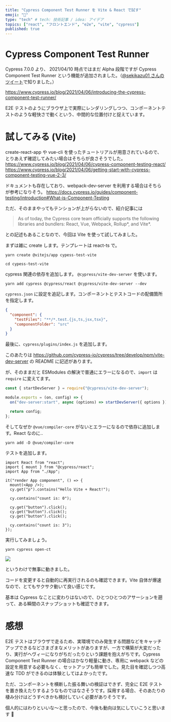 ```yaml
---
title: "Cypress Component Test Runner を Vite & React で試す"
emoji: "📸"
type: "tech" # tech: 技術記事 / idea: アイデア
topics: ["react", "フロントエンド", "e2e", "vite", "cypress"]
published: true
---
```


# Cypress Component Test Runner

Cypress 7.0.0 より、 2021/04/10 時点ではまだ Alpha 段階ですが Cypress Component Test Runner という機能が追加されました。（[@sekikazu01 さんのツイート](https://twitter.com/sekikazu01/status/1379617991877296128)で知りました。）

https://www.cypress.io/blog/2021/04/06/introducing-the-cypress-component-test-runner/

E2E テストのようにブラウザ上で実際にレンダリングしつつ、コンポーネントテストのような軽快さで動くという、中間的な位置付けと捉えています。

# 試してみる (Vite)

create-react-app や vue-cli を使ったチュートリアルが用意されているので、とりあえず確認してみたい場合はそちらが良さそうでした。
https://www.cypress.io/blog/2021/04/06/cypress-component-testing-react/
https://www.cypress.io/blog/2021/04/06/getting-start-with-cypress-component-testing-vue-2-3/

ドキュメントも存在しており、webpack-dev-server を利用する場合はそちらが参考になりそう。
https://docs.cypress.io/guides/component-testing/introduction#What-is-Component-Testing

ただ、そのままやってもテンションが上がらないので、紹介記事には

> As of today, the Cypress core team officially supports the following libraries and bundlers: React, Vue, Webpack, Rollup\*, and Vite\*.

との記述もあることなので、今回は Vite を使って試してみました。

まずは雑に create します。テンプレートは react-ts で。

```
yarn create @vitejs/app cypess-test-vite

cd cypess-test-vite
```

cypress 関連の依存を追加します。 `@cypress/vite-dev-server` を使います。

```
yarn add cypress @cypress/react @cypress/vite-dev-server --dev
```

`cypress.json` に設定を追記します。コンポーネントとテストコードの配備箇所を指定します。

```json:cypress.json
{
  "component": {
    "testFiles": "**/*.test.{js,ts,jsx,tsx}",
    "componentFolder": "src"
  }
}
```

最後に、`cypress/plugins/index.js` を追加します。

このあたりは https://github.com/cypress-io/cypress/tree/develop/npm/vite-dev-server の README に記述があります。

が、そのままだと ESModules の解決で普通にエラーになるので、`import` は `require` に変えてます。

```js:cypress/plugins/index.js
const { startDevServer } = require("@cypress/vite-dev-server");

module.exports = (on, config) => {
  on("dev-server:start", async (options) => startDevServer({ options }));

  return config;
};
```

そしてなぜか `@vue/compiler-core` がないとエラーになるので依存に追加します。React なのに..

```
yarn add -D @vue/compiler-core
```

テストを追加します。

```tsx:src/App.test.tsx
import React from "react";
import { mount } from "@cypress/react";
import App from "./App";

it("render App component", () => {
  mount(<App />);
  cy.get("p").contains("Hello Vite + React!");

  cy.contains("count is: 0");

  cy.get("button").click();
  cy.get("button").click();
  cy.get("button").click();

  cy.contains("count is: 3");
});
```

実行してみましょう。

```
yarn cypress open-ct
```

![](https://storage.googleapis.com/zenn-user-upload/lojier9kpb8lfq4xpr6m53yl4zaf)

というわけで無事に動きました。

コードを変更すると自動的に再実行されるのも確認できます。Vite 自体が爆速なので、とてもサクサク動いて良い感じです。

基本は Cypress なことに変わりはないので、ひとつひとつのアサーションを遡って、ある瞬間のスナップショットも確認できます。

# 感想

E2E テストはブラウザで走るため、実環境でのみ発生する問題などをキャッチアップできるなどさまざまなメリットがありますが、一方で構築が大変だったり、実行がヘヴィーになりがちだったりという課題を抱えがちです。Cypress Component Test Runner の場合はかなり軽量に動き、専用に webpack などの設定を用意する必要もなく、セットアップも簡単でした。見た目を確認しつつ高速な TDD ができるのは体験としてはよかったです。

ただ、コンポーネントを横断した振る舞いの検証はできず、完全に E2E テストを置き換えたりするようなものではなさそうです。採用する場合、そのあたりの棲み分けはどうすべきかも検討していく必要がありそうです。

個人的にはわりといいな〜と思ったので、今後も動向は気にしていこうと思います 👀
